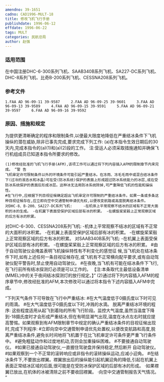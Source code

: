 ```yaml
---
amendno: 39-1651
cadno: CAD1996-MULT-18
title: 修改飞机飞行手册
publishdate: 1996-06-12
effdate: 1996-06-22
tags: MULT
categories: 民航总局
author: 赵强
---
```


### 适用范围 
在中国注册DHC-6-300系列飞机、SAAB340B系列飞机、SA227-DC系列飞机、DHC-8系列飞机、比奇B-200系列飞机、CESSNA208系列飞机。

### 参考文件
    1.FAA AD 96-09-11 39-9587     2.FAA AD 96-09-25 39-9601     3.FAA AD 96-09-13 39-9589     4.FAA AD 96-09-15 39-9591     5.FAA AD 96-09-21 39-9597     6.FAA AD 96-09-16 39-9592    

### 原因、措施和规定 
为提供更清晰确定的程序和限制条件,以便最大限度地降低在严重结冰条件下飞机操纵的潜在威胁,除非已事先完成,要求完成下列工作: 
    (a)在本指令生效日期后的30天内,完成本指令的(a)(1)和(a)(2)段的工作。 
注:营运人必须采取措施通知并确保飞行机组成员已知道本指令所要求的修改。 
       
    (1)修改经批准的飞机飞行手册(AFM),该项工作可以通过将下列内容插入AFM的限制章节内来完成。 “警 告 
    飞机审定许可限制条件以外的环境条件可能引起严重结冰。在冻雨、冻毛毛雨中或混合结冰条件下(过冷的液态水和冰晶)可在受(防冰系统)保护的表面上形成超过防冰系统能力的冰层,或在受防冰系统保护的表面后形成冰层。这种冰无法用防冰系统除掉,可严重降低飞机的性能和操纵性。 
    #在飞行中,应根据下列目视征候确定超出飞机审定许可限制的严重结冰条件。如果一条或多条这种目视征候存在,应立即向空中交通管制申请优先权,以便改变航路或高度脱离结冰条件。 
    对DHC-8、B-200、SA227-DC系列飞机:     -在机体上平常观察不结冰的区域有不正常大面积的冰的生成。 -在机翼下表面受保护区域后部有冰的积累。 -在螺旋桨桨毂上正常观察区域的后方有冰的积累。 
对DHC-6-300、CESSNA208系列飞机:     -机体上平常观察不结冰的区域有不正常的大面积的冰积累。 -在机翼上表面受保护区域后部有冰的积累。 -在螺旋桨桨毂上正常观察区域的后方有冰的积累。 
    对SAAB340B系列飞机: -在机翼上表面受保护区域后部有冰的积累。 -在螺旋桨桨毂上正常观察区域的后方有冰的积累。     #由于自动驾驶仪会掩盖表明飞机操纵特性有不利变化的感觉征
候,当飞机处在结冰条件下时,如有上述任何一条目视征候存在,或飞机有不正常横向配平要求,或有自动驾驶仪配平警告时,禁止使用自动驾驶仪。 
    #在夜晚,当飞机有可能在结冰条件下飞行,在飞行前所有结冰探测灯必须是可以工作的。     【注:本条取代主最低设备清单(MMEL)中的关于夜间结冰探测灯的放行规定。】”
 (2)通过将下列内容插入AFM的程序章节中,修改经批准的AFM,本次修改可以通过将本指令下述内容插入AFM中完成。 
       
“下列天气条件下可导致在飞行中严重结冰: #在大气温度低于0摄氏度以下时可见的雨滴。 #在大气温度低于0摄氏度以下时,冲溅的水滴。 
脱离严重结冰环境的程序: 
    这些程度适用从起飞到着陆的所有飞行阶段。监控大气温度,虽然当温度下降到-18摄氏度时才会形成严重结冰,但在有明显潮气出现,温度在冰点左右时就应提高警惕。如果观察到有AFM限制章节中规定的确认严重结冰条件的目视征候出现时,完成下列程序: 
    #立即向空中交通管制申请优先处置权,以便改变航路和高度,脱离严重结冰条件,避免长时间地将飞机置于在比飞机审定许可条件更严重飞行条件中。 
    #避免粗猛动作和过度地机动,否则会加重操纵困难。 #不要接通自动驾驶仪。     #如果已接通自动驾驶仪,一直握住驾驶盘并保持稳定,然后断开
自动驾驶仪。     #如果观察到一个不正常的滚转响应或非指令的滚转操纵运动,应减小迎角。 
    #在结冰条件下,不要放出襟翼。襟翼放出后的操纵能引起机翼迎角的降低,引起在机翼上表面正常结冰区域的后面,很可能是在受防冰保护区域的后部有冰的形成。 
    ·如果襟翼已放出,在机体的冰被清除之前不要收回襟翼。 
    ·向空中交通管制报告天气情况。 ” 

